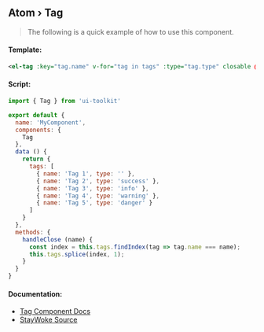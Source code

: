 Atom › Tag
---
> The following is a quick example of how to use this component.


#### Template:

```xml
<el-tag :key="tag.name" v-for="tag in tags" :type="tag.type" closable @close="handleClose(tag.name)">{{ tag.name }}</el-tag>
```


#### Script:
```js
import { Tag } from 'ui-toolkit'

export default {
  name: 'MyComponent',
  components: {
    Tag
  },
  data () {
    return {
      tags: [
        { name: 'Tag 1', type: '' },
        { name: 'Tag 2', type: 'success' },
        { name: 'Tag 3', type: 'info' },
        { name: 'Tag 4', type: 'warning' },
        { name: 'Tag 5', type: 'danger' }
      ]
    }
  },
  methods: {
    handleClose (name) {
      const index = this.tags.findIndex(tag => tag.name === name);
      this.tags.splice(index, 1);
    }
  }
}
```


#### Documentation:

* [Tag Component Docs](https://element.eleme.io/#/en-US/component/tag)
* [StayWoke Source](https://github.com/staywoke/ui-toolkit/tree/master/src/components/atoms/tag)
